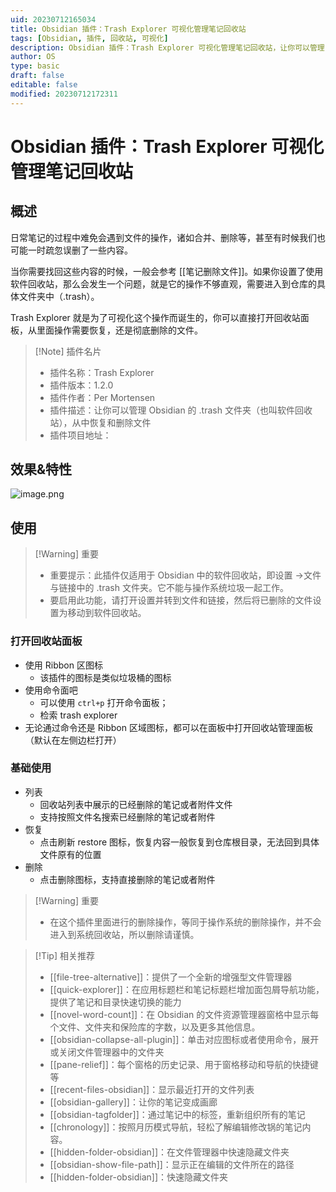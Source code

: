 ```yaml
---
uid: 20230712165034
title: Obsidian 插件：Trash Explorer 可视化管理笔记回收站
tags: [Obsidian, 插件, 回收站, 可视化]
description: Obsidian 插件：Trash Explorer 可视化管理笔记回收站，让你可以管理 Obsidian 的 .trash 文件夹（也叫软件回收站），从中恢复和删除文件
author: OS
type: basic
draft: false
editable: false
modified: 20230712172311
---
```


# Obsidian 插件：Trash Explorer 可视化管理笔记回收站

## 概述

日常笔记的过程中难免会遇到文件的操作，诸如合并、删除等，甚至有时候我们也可能一时疏忽误删了一些内容。

当你需要找回这些内容的时候，一般会参考 [[笔记删除文件]]。如果你设置了使用软件回收站，那么会发生一个问题，就是它的操作不够直观，需要进入到仓库的具体文件夹中（.trash）。

Trash Explorer 就是为了可视化这个操作而诞生的，你可以直接打开回收站面板，从里面操作需要恢复，还是彻底删除的文件。

> [!Note] 插件名片
> - 插件名称：Trash Explorer
> - 插件版本：1.2.0
> - 插件作者：Per Mortensen
> - 插件描述：让你可以管理 Obsidian 的 .trash 文件夹（也叫软件回收站），从中恢复和删除文件
> - 插件项目地址：

## 效果&特性

![image.png](https://cdn.pkmer.cn/images/20230712165609.png!pkmer)

## 使用

> [!Warning] 重要
> - 重要提示：此插件仅适用于 Obsidian 中的软件回收站，即设置 ->文件与链接中的 .trash 文件夹。它不能与操作系统垃圾一起工作。
> - 要启用此功能，请打开设置并转到文件和链接，然后将已删除的文件设置为移动到软件回收站。

### 打开回收站面板

- 使用 Ribbon 区图标
	- 该插件的图标是类似垃圾桶的图标
- 使用命令面吧
	- 可以使用 `ctrl+p` 打开命令面板；
	- 检索 trash explorer
- 无论通过命令还是 Ribbon 区域图标，都可以在面板中打开回收站管理面板（默认在左侧边栏打开）

### 基础使用

- 列表
	- 回收站列表中展示的已经删除的笔记或者附件文件
	- 支持按照文件名搜索已经删除的笔记或者附件
- 恢复
	- 点击刷新 restore 图标，恢复内容一般恢复到仓库根目录，无法回到具体文件原有的位置
- 删除
	- 点击删除图标，支持直接删除的笔记或者附件

> [!Warning] 重要
> - 在这个插件里面进行的删除操作，等同于操作系统的删除操作，并不会进入到系统回收站，所以删除请谨慎。

> [!Tip] 相关推荐
>  - [[file-tree-alternative]]：提供了一个全新的增强型文件管理器
>  - [[quick-explorer]]：在应用标题栏和笔记标题栏增加面包屑导航功能，提供了笔记和目录快速切换的能力
>  - [[novel-word-count]]：在 Obsidian 的文件资源管理器窗格中显示每个文件、文件夹和保险库的字数，以及更多其他信息。
>  - [[obsidian-collapse-all-plugin]]：单击对应图标或者使用命令，展开或关闭文件管理器中的文件夹
>  - [[pane-relief]]：每个窗格的历史记录、用于窗格移动和导航的快捷键等
>  - [[recent-files-obsidian]]：显示最近打开的文件列表
>  - [[obsidian-gallery]]：让你的笔记变成画廊
>  - [[obsidian-tagfolder]]：通过笔记中的标签，重新组织所有的笔记
>  - [[chronology]]：按照月历模式导航，轻松了解编辑修改锅的笔记内容。
>  - [[hidden-folder-obsidian]]：在文件管理器中快速隐藏文件夹
>  - [[obsidian-show-file-path]]：显示正在编辑的文件所在的路径
>  - [[hidden-folder-obsidian]]：快速隐藏文件夹
